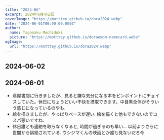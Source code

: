 ```yaml
---
title: "2024-06"
excerpt: 2024年6月の日記
coverImage: "https://motttey.github.io/dora2024.webp"
date: "2024-06-01T00:00:00.000Z"
author:
  name: Tagosaku Mochiduki
  picture: "https://motttey.github.io/doraemon-namecard.webp"
ogImage:
  url: "https://motttey.github.io/dora2024.webp"
---
```


## 2024-06-02

## 2024-06-01
- 蔦屋書店に行きましたが、見ると嫌な気分になる本をピンポイントにチョイスしていた。休日にちょうどいい不快を摂取できます。中目黒全体がそういう感じになっているのやも. 
- 絵を描きましたが、やっぱりペースが遅い. 絵を描くと他もできないのでコスパ悪いですね. 
- 休日誰とも連絡を取らなくなると, 時間が過ぎるのも早い... 以前よりさらに世間から隔絶されている. ウシジマくんの映画とか誰も見ないだろ今
